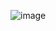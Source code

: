 ![image](https://github.com/topmbr/DZ2-08.10.2023/assets/109080964/4398e41c-d06c-4620-b97b-f7e679503a69)
